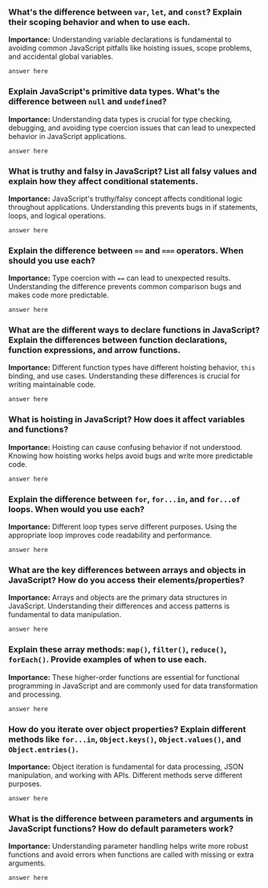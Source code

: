 ### What's the difference between `var`, `let`, and `const`? Explain their scoping behavior and when to use each.

**Importance:** Understanding variable declarations is fundamental to avoiding common JavaScript pitfalls like hoisting issues, scope problems, and accidental global variables.

```
answer here
```

### Explain JavaScript's primitive data types. What's the difference between `null` and `undefined`?

**Importance:** Understanding data types is crucial for type checking, debugging, and avoiding type coercion issues that can lead to unexpected behavior in JavaScript applications.

```
answer here
```

### What is truthy and falsy in JavaScript? List all falsy values and explain how they affect conditional statements.

**Importance:** JavaScript's truthy/falsy concept affects conditional logic throughout applications. Understanding this prevents bugs in if statements, loops, and logical operations.

```
answer here
```

### Explain the difference between `==` and `===` operators. When should you use each?

**Importance:** Type coercion with `==` can lead to unexpected results. Understanding the difference prevents common comparison bugs and makes code more predictable.

```
answer here
```

### What are the different ways to declare functions in JavaScript? Explain the differences between function declarations, function expressions, and arrow functions.

**Importance:** Different function types have different hoisting behavior, `this` binding, and use cases. Understanding these differences is crucial for writing maintainable code.

```
answer here
```

### What is hoisting in JavaScript? How does it affect variables and functions?

**Importance:** Hoisting can cause confusing behavior if not understood. Knowing how hoisting works helps avoid bugs and write more predictable code.

```
answer here
```

### Explain the difference between `for`, `for...in`, and `for...of` loops. When would you use each?

**Importance:** Different loop types serve different purposes. Using the appropriate loop improves code readability and performance.

```
answer here
```

### What are the key differences between arrays and objects in JavaScript? How do you access their elements/properties?

**Importance:** Arrays and objects are the primary data structures in JavaScript. Understanding their differences and access patterns is fundamental to data manipulation.

```
answer here
```

### Explain these array methods: `map()`, `filter()`, `reduce()`, `forEach()`. Provide examples of when to use each.

**Importance:** These higher-order functions are essential for functional programming in JavaScript and are commonly used for data transformation and processing.

```
answer here
```

### How do you iterate over object properties? Explain different methods like `for...in`, `Object.keys()`, `Object.values()`, and `Object.entries()`.

**Importance:** Object iteration is fundamental for data processing, JSON manipulation, and working with APIs. Different methods serve different purposes.

```
answer here
```

### What is the difference between parameters and arguments in JavaScript functions? How do default parameters work?

**Importance:** Understanding parameter handling helps write more robust functions and avoid errors when functions are called with missing or extra arguments.

```
answer here
```
